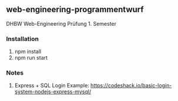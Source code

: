## web-engineering-programmentwurf

DHBW Web-Engineering Prüfung 1. Semester

### Installation

1. npm install
2. npm run start


### Notes

1. Express + SQL Login Example: https://codeshack.io/basic-login-system-nodejs-express-mysql/
